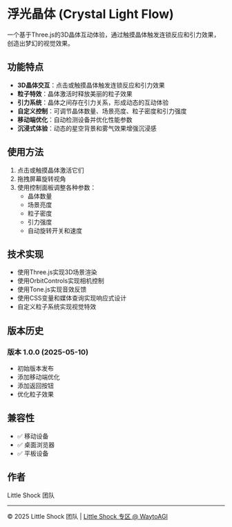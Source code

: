 # 浮光晶体 (Crystal Light Flow)

一个基于Three.js的3D晶体互动体验，通过触摸晶体触发连锁反应和引力效果，创造出梦幻的视觉效果。

## 功能特点

- **3D晶体交互**：点击或触摸晶体触发连锁反应和引力效果
- **粒子特效**：晶体激活时释放美丽的粒子效果
- **引力系统**：晶体之间存在引力关系，形成动态的互动体验
- **自定义控制**：可调节晶体数量、场景亮度、粒子密度和引力强度
- **移动端优化**：自动检测设备并优化性能参数
- **沉浸式体验**：动态的星空背景和雾气效果增强沉浸感

## 使用方法

1. 点击或触摸晶体激活它们
2. 拖拽屏幕旋转视角
3. 使用控制面板调整各种参数：
   - 晶体数量
   - 场景亮度
   - 粒子密度
   - 引力强度
   - 自动旋转开关和速度

## 技术实现

- 使用Three.js实现3D场景渲染
- 使用OrbitControls实现相机控制
- 使用Tone.js实现音效反馈
- 使用CSS变量和媒体查询实现响应式设计
- 自定义粒子系统实现视觉特效

## 版本历史

### 版本 1.0.0 (2025-05-10)
- 初始版本发布
- 添加移动端优化
- 添加返回按钮
- 优化粒子效果

## 兼容性

- ✅ 移动设备
- ✅ 桌面浏览器
- ✅ 平板设备

## 作者

Little Shock 团队

---

© 2025 Little Shock 团队 | [Little Shock 专区 @ WaytoAGI](https://waytoagi.feishu.cn/wiki/UaxewECiHiVBmykypR0c48FhnFd)
